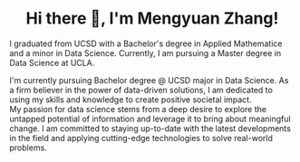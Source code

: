<h1 align="center">Hi there 👋, I'm Mengyuan Zhang!</h1>

<p align="left">

  I graduated from UCSD with a Bachelor's degree in Applied Mathematice and a minor in Data Science. Currently, I am pursuing a Master degree in Data Science at UCLA. 

I'm currently pursuing Bachelor degree @ UCSD major in Data Science. As a firm believer in the power of data-driven solutions, I am dedicated to using my skills and knowledge to create positive societal impact. </br>
My passion for data science stems from a deep desire to explore the untapped potential of information and leverage it to bring about meaningful change. I am committed to staying up-to-date with the latest developments in the field and applying cutting-edge technologies to solve real-world problems.

</p>

<!--
**Meng-zmy/Meng-zmy** is a ✨ _special_ ✨ repository because its `README.md` (this file) appears on your GitHub profile.

Here are some ideas to get you started:

- 🔭 I’m currently working on ...
- 🌱 I’m currently learning ...
- 👯 I’m looking to collaborate on ...
- 🤔 I’m looking for help with ...
- 💬 Ask me about ...
- 📫 How to reach me: ...
- 😄 Pronouns: ...
- ⚡ Fun fact: ...
-->
